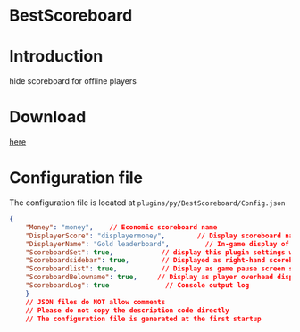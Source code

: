 # BestScoreboard

# Introduction

hide scoreboard for offline players

# Download

[here](https://pyr.jfishing.love/plugins/BestScoreboard.py "click me to download")

# Configuration file

The configuration file is located at ``plugins/py/BestScoreboard/Config.json``

```json
{
    "Money": "money",    // Economic scoreboard name
    "DisplayerScore": "displayermoney",        // Display scoreboard name
    "DisplayerName": "Gold leaderboard",         // In-game display of scoreboard names
    "ScoreboardSet": true,            // display this plugin settings when starting the server
    "Scoreboardsidebar": true,        // Displayed as right-hand scoreboard
    "Scoreboardlist": true,           // Display as game pause screen scoreboard
    "ScoreboardBelowname": true,     // Display as player overhead display scoreboard
    "ScoreboardLog": true              // Console output log
    }
    // JSON files do NOT allow comments
    // Please do not copy the description code directly
    // The configuration file is generated at the first startup
```
